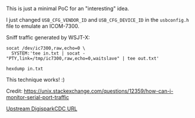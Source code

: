 This is just a minimal PoC for an "interesting" idea.

I just changed `USB_CFG_VENDOR_ID` and `USB_CFG_DEVICE_ID` in the `usbconfig.h` file
to emulate an ICOM-7300.


Sniff traffic generated by WSJT-X:

```
socat /dev/ic7300,raw,echo=0 \
  SYSTEM:'tee in.txt | socat - "PTY,link=/tmp/ic7300,raw,echo=0,waitslave" | tee out.txt'

hexdump in.txt
```

This technique works! :)

Credit: https://unix.stackexchange.com/questions/12359/how-can-i-monitor-serial-port-traffic

[Upstream DigisparkCDC URL](https://github.com/ArminJo/DigistumpArduino/tree/master/digistump-avr/libraries/DigisparkCDC)

